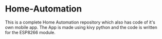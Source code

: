 # Home-Automation
This is a complete Home Automation repository which also has code of it's own mobile app. The App is made using kivy python and the code is written for the ESP8266 module.
